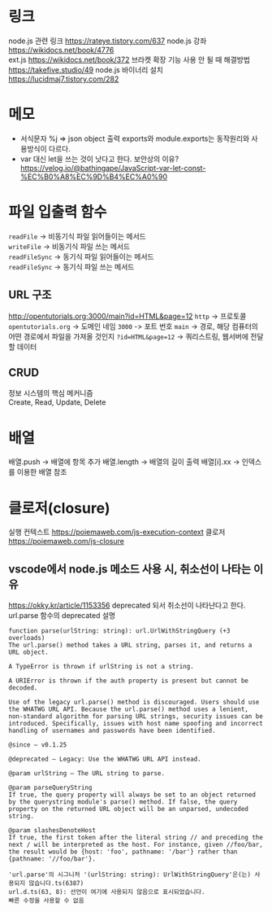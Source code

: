 # 링크
node.js 관련 링크
https://rateye.tistory.com/637
node.js 강좌
https://wikidocs.net/book/4776  
ext.js
https://wikidocs.net/book/372
브라켓 확장 기능 사용 안 될 때 해결방법
https://takefive.studio/49
node.js 바이너리 설치
https://lucidmaj7.tistory.com/282

# 메모
- 서식문자 %j
=> json object 출력
exports와 module.exports는 동작원리와 사용방식이 다르다.
- var 대신 let을 쓰는 것이 낫다고 한다. 보안상의 이유?
https://velog.io/@bathingape/JavaScript-var-let-const-%EC%B0%A8%EC%9D%B4%EC%A0%90

# 파일 입출력 함수
`readFile` -> 비동기식 파일 읽어들이는 메서드  
`writeFile` -> 비동기식 파일 쓰는 메서드  
`readFileSync` -> 동기식 파일 읽어들이는 메서드  
`readFileSync` -> 동기식 파일 쓰는 메서드 

## URL 구조
http://opentutorials.org;3000/main?id=HTML&page=12
`http` -> 프로토콜
`opentutorials.org` -> 도메인 네임
`3000` -> 포트 번호
`main` -> 경로, 해당 컴퓨터의 어떤 경로에서 파일을 가져올 것인지
`?id=HTML&page=12` -> 쿼리스트링, 웹서버에 전달할 데이터

## CRUD
정보 시스템의 핵심 메커니즘  
Create, Read, Update, Delete  

# 배열
배열.push -> 배열에 항목 추가
배열.length -> 배열의 길이 출력
배열[i].xx -> 인덱스를 이용한 배열 참조

# 클로저(closure)
실행 컨텍스트
https://poiemaweb.com/js-execution-context
클로저
https://poiemaweb.com/js-closure

## vscode에서 node.js 메소드 사용 시, 취소선이 나타는 이유
https://okky.kr/article/1153356
deprecated 되서 취소선이 나타난다고 한다.  
url.parse 함수의 deprecated 설명
```
function parse(urlString: string): url.UrlWithStringQuery (+3 overloads)
The url.parse() method takes a URL string, parses it, and returns a URL object.

A TypeError is thrown if urlString is not a string.

A URIError is thrown if the auth property is present but cannot be decoded.

Use of the legacy url.parse() method is discouraged. Users should use the WHATWG URL API. Because the url.parse() method uses a lenient, non-standard algorithm for parsing URL strings, security issues can be introduced. Specifically, issues with host name spoofing and incorrect handling of usernames and passwords have been identified.

@since — v0.1.25

@deprecated — Legacy: Use the WHATWG URL API instead.

@param urlString — The URL string to parse.

@param parseQueryString
If true, the query property will always be set to an object returned by the querystring module's parse() method. If false, the query property on the returned URL object will be an unparsed, undecoded string.

@param slashesDenoteHost
If true, the first token after the literal string // and preceding the next / will be interpreted as the host. For instance, given //foo/bar, the result would be {host: 'foo', pathname: '/bar'} rather than {pathname: '//foo/bar'}.

'url.parse'의 시그니처 '(urlString: string): UrlWithStringQuery'은(는) 사용되지 않습니다.ts(6387)
url.d.ts(63, 8): 선언이 여기에 사용되지 않음으로 표시되었습니다.
빠른 수정을 사용할 수 없음
```